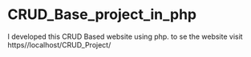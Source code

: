 # CRUD_Base_project_in_php
I developed this CRUD Based website using php. to se the website visit https//localhost/CRUD_Project/

